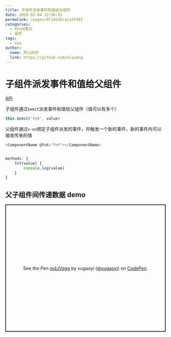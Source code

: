 ```yaml
---
title: 子组件派发事件和值给父组件
date: 2020-02-04 12:56:51
permalink: /pages/0f19a1bcac14fd41
categories: 
  - 《Vue》笔记
  - 组件
tags: 
  - Vue
author: 
  name: 阿心同学
  link: https://github.com/wlswang
---
```

# 子组件派发事件和值给父组件

[API](https://cn.vuejs.org/v2/guide/components.html#监听子组件事件)

子组件通过`$emit`派发事件和值给父组件（值可以有多个）
```js
this.$emit('fnX', value)
```
<!-- more -->
父组件通过`v-on`绑定子组件派发的事件，并触发一个新的事件，新的事件内可以接收传来的值
```js
<ComponentName @fnX="fnY"></ComponentName>


methods: {
	fnY(value) {
		console.log(value)
	}
}
```

## 父子组件间传递数据 demo

<p class="codepen" data-height="400" data-theme-id="light" data-default-tab="js,result" data-user="xugaoyi" data-slug-hash="mdJVqgg" style="height: 400px; box-sizing: border-box; display: flex; align-items: center; justify-content: center; border: 2px solid; margin: 1em 0; padding: 1em;" data-pen-title="mdJVqgg">
  <span>See the Pen <a href="https://codepen.io/xugaoyi/pen/mdJVqgg">
  mdJVqgg</a> by xugaoyi (<a href="https://codepen.io/xugaoyi">@xugaoyi</a>)
  on <a href="https://codepen.io">CodePen</a>.</span>
</p>
<script async src="https://static.codepen.io/assets/embed/ei.js"></script>
